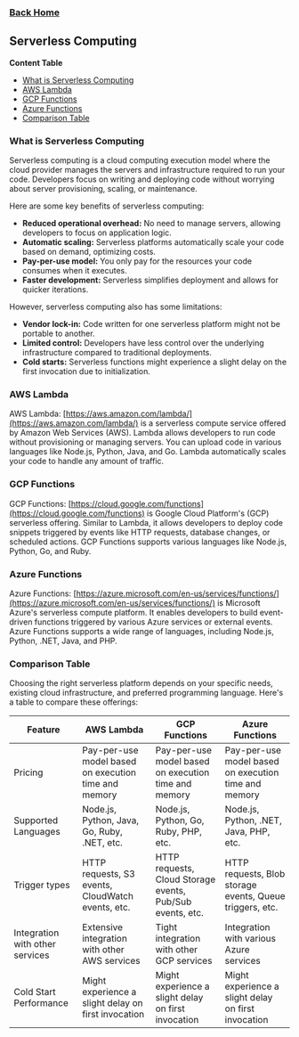 ### [Back Home](../../README.md)
## Serverless Computing

**Content Table**

* [What is Serverless Computing](#what-is-serverless-computing)
* [AWS Lambda](#aws-lambda)
* [GCP Functions](#gcp-functions)
* [Azure Functions](#azure-functions)
* [Comparison Table](#comparison-table)

### What is Serverless Computing

Serverless computing is a cloud computing execution model where the cloud provider manages the servers and infrastructure required to run your code.  Developers focus on writing and deploying code without worrying about server provisioning, scaling, or maintenance. 

Here are some key benefits of serverless computing:

* **Reduced operational overhead:** No need to manage servers, allowing developers to focus on application logic.
* **Automatic scaling:** Serverless platforms automatically scale your code based on demand, optimizing costs.
* **Pay-per-use model:** You only pay for the resources your code consumes when it executes.
* **Faster development:** Serverless simplifies deployment and allows for quicker iterations.

However, serverless computing also has some limitations:

* **Vendor lock-in:** Code written for one serverless platform might not be portable to another.
* **Limited control:**  Developers have less control over the underlying infrastructure compared to traditional deployments.
* **Cold starts:** Serverless functions might experience a slight delay on the first invocation due to initialization.


### AWS Lambda

AWS Lambda: [https://aws.amazon.com/lambda/](https://aws.amazon.com/lambda/) is a serverless compute service offered by Amazon Web Services (AWS).  Lambda allows developers to run code without provisioning or managing servers. You can upload code in various languages like Node.js, Python, Java, and Go. Lambda automatically scales your code to handle any amount of traffic.

### GCP Functions

GCP Functions: [https://cloud.google.com/functions](https://cloud.google.com/functions) is Google Cloud Platform's (GCP) serverless offering. Similar to Lambda, it allows developers to deploy code snippets triggered by events like HTTP requests, database changes, or scheduled actions. GCP Functions supports various languages like Node.js, Python, Go, and Ruby.

### Azure Functions

Azure Functions: [https://azure.microsoft.com/en-us/services/functions/](https://azure.microsoft.com/en-us/services/functions/) is Microsoft Azure's serverless compute platform. It enables developers to build event-driven functions triggered by various Azure services or external events. Azure Functions supports a wide range of languages, including Node.js, Python, .NET, Java, and PHP.


### Comparison Table

Choosing the right serverless platform depends on your specific needs, existing cloud infrastructure, and preferred programming language. Here's a table to compare these offerings:

| Feature                 | AWS Lambda                                 | GCP Functions                                 | Azure Functions                               |
|--------------------------|------------------------------------------|----------------------------------------------|-----------------------------------------------|
| Pricing                  | Pay-per-use model based on execution time and memory | Pay-per-use model based on execution time and memory | Pay-per-use model based on execution time and memory |
| Supported Languages      | Node.js, Python, Java, Go, Ruby, .NET, etc.  | Node.js, Python, Go, Ruby, PHP, etc.            | Node.js, Python, .NET, Java, PHP, etc.         |
| Trigger types             | HTTP requests, S3 events, CloudWatch events, etc. | HTTP requests, Cloud Storage events, Pub/Sub events, etc. | HTTP requests, Blob storage events, Queue triggers, etc. |
| Integration with other services | Extensive integration with other AWS services  | Tight integration with other GCP services        | Integration with various Azure services          |
| Cold Start Performance  | Might experience a slight delay on first invocation | Might experience a slight delay on first invocation | Might experience a slight delay on first invocation |


